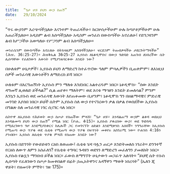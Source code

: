 ```yaml
---
title:  “ጌታ ሆይ ይህን ውኃ ስጠኝ”
date:   29/10/2024
---
```


“ጥሩ ውኃንም እረጭባችኋለሁ እናንተም ትጠራላችሁ፥ ከርኵሰታችሁም ሁሉ ከጣዖቶቻችሁም ሁሉ አጠራችኋለሁ። አዲስም ልብ እሰጣችኋለሁ አዲስም መንፈስ በውስጣችሁ አኖራለሁ፤ የድንጋዩንም ልብ ከሥጋችሁ አወጣለሁ የሥጋንም ልብ እሰጣችኋለሁ።

`መንፈሴንም በውስጣችሁ አኖራለሁ በትእዛዜም አስሄዳችኋለሁ፥ ፍርዴንም ትጠብቃላችሁ ታደርጉትማላችሁ” (ሕዝ. 36:25-27)። ሕዝቅኤል 36፡25-27 ኢየሱስ ለኒቆዲሞስና በውኃ ጉድጓድ አጠገብ ለነበረችው ሴት ሊሰጣቸው የፈለገውን እውነት የሚያንጸባርቀው እንዴት ነው?`

በሁለቱም ሁኔታዎች፣ ኢየሱስ ይህን ለማድረግ ከተፈጥሮው ዓለም ምሳሌዎችን ቢጠቀምም፣ ለእነዚህ ሰዎች መንፈሳዊ እውነቶችን ለማድረስ ይሻ ነበር።

ሁለቱም በእርግጠኝነት ኢየሱስ ምን ማለቱ እንደነበር አልተረዱም ነበር። ኒቆዲሞስ፦ “ሰው እንዴት ዳግመኛ ሊወለድ ይችላል?” ሲል ጠየቀ። ማለትም፣ ወደ እናቱ ማኅፀን እንዴት ይመለሳል? ምንም እንኳን ኢየሱስ ወደ መንፈሳዊ እውነት እየጠቆመው ቢሆንም፣ ኒቆዲሞስ ግን በዘልማዳዊና ምድራዊ መንገድ እያሰበ ነበር። ይህች ሴትም ኢየሱስ ስለ ውኃ የተናገረውን ቃል በቃል የወሰደችው ኢየሱስ በግልጽ ስለ መንፈሳዊ ነገር ሲናገር ሳለ ነበር።

`ሴትዮዋ ለኢየሱስ የሕይወት ውኃ ስጦታ የሰጠችው ምላሽ፣ “ጌታ ሆይ፥ እንዳልጠማ ውኃም ልቀዳ ወደዚህ እንዳልመጣ ይህን ውኃ ስጠኝ” የሚል ነበር (ዮሐ. 4፡15)። ኢየሱስ ያቀረበው ውኃ፣ ወደ ጕድጓዱ የሚደረገውን ጉዞ እንደሚያስቀርና ከሌሎች ጋር የመገናኘት ዕድልን እንደሚቀንስ አሰበች። ንግግራቸው ከኢየሱስ የሚጠጣ ውኃ ጥያቄ ወደ ሴቲቱ የሚጠጣ ውኃ ጥያቄ በፍጥነት መቀየሩ አስገራሚ ነው። ዮሐንስ 4:16ን ያንብቡ። ኢየሱስ ለሴቲቱ ጥያቄ ምላሽ የሰጠው እንዴት ነው?`

ኢየሱስ በድንገት የውይይቱን ርዕስ ለወጠው፤ ሴቲቱ ሄዳ ባሏን ጠርታ እንድትመለስ ነገራት። ድንገተኛ የርዕስ ለውጥ ለምን አስፈለገ? የሴቲቱ ተግባር ጉዳዩን ወደጎን ለማድረግ መፈለግን ያመለክት ነበር። ኢየሱስ የልቧን ማንበብ ይችል ነበር። ፈውስ ለማግኘት ሁኔታውን መጋፈጥ አለባት። “ይህቺ ሴት የሱስ ሊሰጣት የፈለገውን ስጦታ ከመቀበልዋ በፊት ኃጢአትዋንና አዳኝዋን ማወቅ ነበረባት” (ኤለን ጂ ዋይት፣ የዘመናት ምኞት፣ ገጽ 175)።
